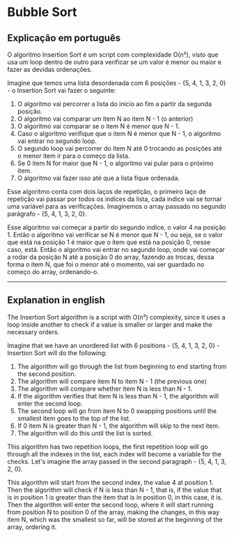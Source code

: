 # Bubble Sort 
## Explicação em português
O algoritmo Insertion Sort é um script com complexidade O(n²), visto que usa um loop dentro de outro para verificar se um valor é menor ou maior e fazer as devidas ordenações. 

Imagine que temos uma lista desordenada com 6 posições - {5, 4, 1, 3, 2, 0} - o Insertion Sort vai fazer o seguinte: 

1. O algoritmo vai percorrer a lista do inicio ao fim a partir da segunda posição.
2. O algoritmo vai comparar um item N ao item N - 1 (o anterior)
3. O algoritmo vai comparar se o item N é menor que N - 1.
4. Caso o algoritmo verifique que o item N é menor que N - 1, o algoritmo vai entrar no segundo loop. 
5. O segundo loop vai percorrer do item N até 0 trocando as posições até o menor item ir para o começo da lista. 
6. Se 0 item N for maior que N - 1, o algoritmo vai pular para o próximo item. 
6. O algoritmo vai fazer isso até que a lista fique ordenada.

Esse algoritmo conta com dois laços de repetição, o primeiro laço de repetição vai passar por todos os indíces da lista, cada indice vai se tornar uma variável para as verificações. Imaginemos o array passado no segundo parágrafo - {5, 4, 1, 3, 2, 0}. 

Esse algoritmo vai começar a partir do segundo indíce, o valor 4 na posição 1. 
Então o algoritmo vai verificar se N é menor que N - 1, ou seja, se o valor que está na posição 1 é maior que o item que está na posição 0, nesse caso, está. 
Então o algoritmo vai entrar no segundo loop, onde vai começar a rodar da posição N até a posição 0 do array, fazendo as trocas, dessa forma o item N, que foi o menor até o momento, vai ser guardado no começo do array, ordenando-o. 

----
## Explanation in english
The Insertion Sort algorithm is a script with O(n²) complexity, since it uses a loop inside another to check if a value is smaller or larger and make the necessary orders.

Imagine that we have an unordered list with 6 positions - {5, 4, 1, 3, 2, 0} - Insertion Sort will do the following:

1. The algorithm will go through the list from beginning to end starting from the second position.
2. The algorithm will compare item N to item N - 1 (the previous one)
3. The algorithm will compare whether item N is less than N - 1.
4. If the algorithm verifies that item N is less than N - 1, the algorithm will enter the second loop.
5. The second loop will go from item N to 0 swapping positions until the smallest item goes to the top of the list.
6. If 0 item N is greater than N - 1, the algorithm will skip to the next item.
6. The algorithm will do this until the list is sorted.

This algorithm has two repetition loops, the first repetition loop will go through all the indexes in the list, each index will become a variable for the checks. Let's imagine the array passed in the second paragraph - {5, 4, 1, 3, 2, 0}.

This algorithm will start from the second index, the value 4 at position 1.
Then the algorithm will check if N is less than N - 1, that is, if the value that is in position 1 is greater than the item that is in position 0, in this case, it is.
Then the algorithm will enter the second loop, where it will start running from position N to position 0 of the array, making the changes, in this way item N, which was the smallest so far, will be stored at the beginning of the array, ordering it. 